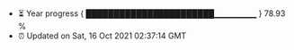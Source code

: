 - ⏳ Year progress { ███████████████████████▁▁▁▁▁▁▁ } 78.93 %
- ⏰ Updated on Sat, 16 Oct 2021 02:37:14 GMT

